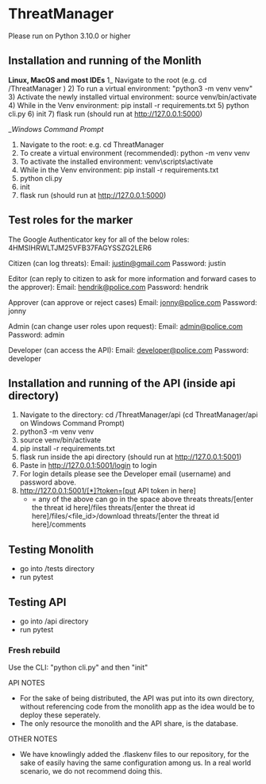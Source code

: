 # ThreatManager
Please run on Python 3.10.0 or higher

## Installation and running of the Monlith
__Linux, MacOS and most IDEs__
1_ Navigate to the root (e.g. cd /ThreatManager )
2) To run a virtual environment: "python3 -m venv venv"
3) Activate the newly installed virtual environment: source venv/bin/activate
4) While in the Venv environment: pip install -r requirements.txt
5) python cli.py
6) init
7) flask run (should run at http://127.0.0.1:5000)

__Windows Command Prompt_
1) Navigate to the root: e.g. cd ThreatManager
2) To create a virtual environment (recommended): python -m venv venv
3) To activate the installed environment: venv\scripts\activate
4) While in the Venv environment: pip install -r requirements.txt
5) python cli.py
6) init
7) flask run (should run at http://127.0.0.1:5000)

## Test roles for the marker
The Google Authenticator key for all of the below roles: 4HMSIHRWLTJM25VFB37FAGYSSZG2LER6

Citizen (can log threats):
Email: justin@gmail.com
Password: justin

Editor (can reply to citizen to ask for more information and forward cases to the approver):
Email: hendrik@police.com
Password: hendrik

Approver (can approve or reject cases)
Email: jonny@police.com
Password: jonny

Admin (can change user roles upon request):
Email: admin@police.com
Password: admin

Developer (can access the API):
Email: developer@police.com
Password: developer


## Installation and running of the API  (inside api directory)
1) Navigate to the directory: cd /ThreatManager/api (cd ThreatManager/api on Windows Command Prompt)
2) python3 -m venv venv
3) source venv/bin/activate
4) pip install -r requirements.txt
5) flask run inside the api directory (should run at http://127.0.0.1:5001)
6) Paste in http://127.0.0.1:5001/login to login
7) For login details please see the Developer email (username) and password above.
8) http://127.0.0.1:5001/[*]?token=[put API token in here]
	* = any of the above can go in the space above
	threats
	threats/[enter the threat id here]/files
	threats/[enter the threat id here]/files/<file_id>/download
	threats/[enter the threat id here]/comments


## Testing Monolith
- go into /tests directory
- run pytest

## Testing API
- go into /api directory
- run pytest


### Fresh rebuild
Use the CLI: "python cli.py" and then "init"


API NOTES
- For the sake of being distributed, the API was put into its own directory, without referencing code from the monolith app as the idea would be to deploy these seperately.
- The only resource the monolith and the API share, is the database.

OTHER NOTES
- We have knowlingly added the .flaskenv files to our repository, for the sake of easily having the same configuration among us. In a real world scenario, we do not recommend doing this.
